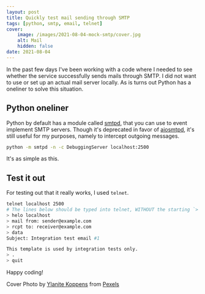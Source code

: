```yaml
---
layout: post
title: Quickly test mail sending through SMTP
tags: [python, smtp, email, telnet]
cover: 
    image: /images/2021-08-04-mock-smtp/cover.jpg
    alt: Mail
    hidden: false
date: 2021-08-04
---
```


In the past few days I've been working with a code where I needed to see whether the service successfully sends mails through SMTP.
I did not want to use or set up an actual mail server locally.
As is turns out Python has a oneliner to solve this situation.

<!--more-->

## Python oneliner

Python by default has a module called [smtpd](https://docs.python.org/3/library/smtpd.html), that you can use to event implement SMTP servers.
Though it's deprecated in favor of [aiosmtpd](http://aiosmtpd.readthedocs.io/), it's still useful for my purposes, namely to intercept outgoing messages.

```bash
python -m smtpd -n -c DebuggingServer localhost:2500
```

It's as simple as this.

## Test it out

For testing out that it really works, I used `telnet`.

```bash
telnet localhost 2500
# The lines below should be typed into telnet, WITHOUT the starting `>`
> helo localhost
> mail from: sender@example.com
> rcpt to: receiver@example.com
> data
Subject: Integration test email #1

This template is used by integration tests only.
> .
> quit
```

Happy coding!

Cover Photo by [Ylanite Koppens](https://www.pexels.com/@nietjuh) from [Pexels](https://www.pexels.com/photo/letters-and-an-eyeglass-on-table-1809342)